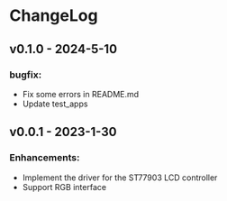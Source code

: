 # ChangeLog

## v0.1.0 - 2024-5-10

### bugfix:

* Fix some errors in README.md
* Update test_apps

## v0.0.1 - 2023-1-30

### Enhancements:

* Implement the driver for the ST77903 LCD controller
* Support RGB interface


